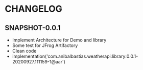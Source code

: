 # CHANGELOG

## SNAPSHOT-0.0.1

* Implement Architecture for Demo and library
* Some test for JFrog Artifactory
* Clean code
* implementation('com.anibalbastias.weatherapi:library:0.0.1-20200927.111159-1@aar')